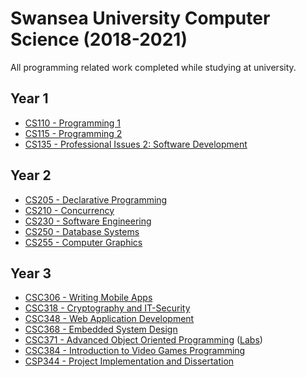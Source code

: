 # Swansea University Computer Science (2018-2021)

All programming related work completed while studying at university.

## Year 1

- [CS110 - Programming 1](/cs110)
- [CS115 - Programming 2](/cs115)
- [CS135 - Professional Issues 2: Software Development](/cs135)

## Year 2

- [CS205 - Declarative Programming](/cs205)
- [CS210 - Concurrency](/cs210)
- [CS230 - Software Engineering](https://github.com/LaurenceRawlings/cs230-group-17-game)
- [CS250 - Database Systems](/cs250)
- [CS255 - Computer Graphics](/cs255)

## Year 3

- [CSC306 - Writing Mobile Apps](https://github.com/LaurenceRawlings/pollen)
- [CSC318 - Cryptography and IT-Security](/csc318)
- [CSC348 - Web Application Development](https://github.com/LaurenceRawlings/illuminate)
- [CSC368 - Embedded System Design](https://github.com/EmSys2021/EmSys2021_Lab1_g14)
- [CSC371 - Advanced Object Oriented Programming](https://github.com/LaurenceRawlings/beth-yw) ([Labs](/csc371))
- [CSC384 - Introduction to Video Games Programming](https://github.com/LaurenceRawlings/cluck-and-collect)
- [CSP344 - Project Implementation and Dissertation](https://github.com/LaurenceRawlings/edusec)
